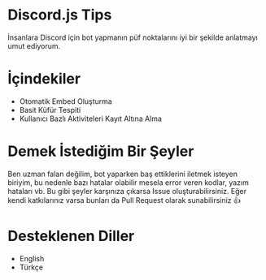 # Discord.js Tips
İnsanlara Discord için bot yapmanın püf noktalarını iyi bir şekilde anlatmayı umut ediyorum.

# İçindekiler
* Otomatik Embed Oluşturma
* Basit Küfür Tespiti
* Kullanıcı Bazlı Aktiviteleri Kayıt Altına Alma

# Demek İstediğim Bir Şeyler
Ben uzman falan değilim, bot yaparken baş ettiklerini iletmek isteyen biriyim, bu nedenle bazı hatalar olabilir mesela error veren kodlar, yazım hataları vb. Bu gibi şeyler karşınıza çıkarsa Issue oluşturabilirsiniz. Eğer kendi katkılarınız varsa bunları da Pull Request olarak sunabilirsiniz 👍

# Desteklenen Diller
- English
- Türkçe
